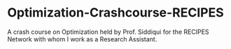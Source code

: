 # Optimization-Crashcourse-RECIPES
A crash course on Optimization held by Prof. Siddiqui for the RECIPES Network with whom I work as a Research Assistant.
